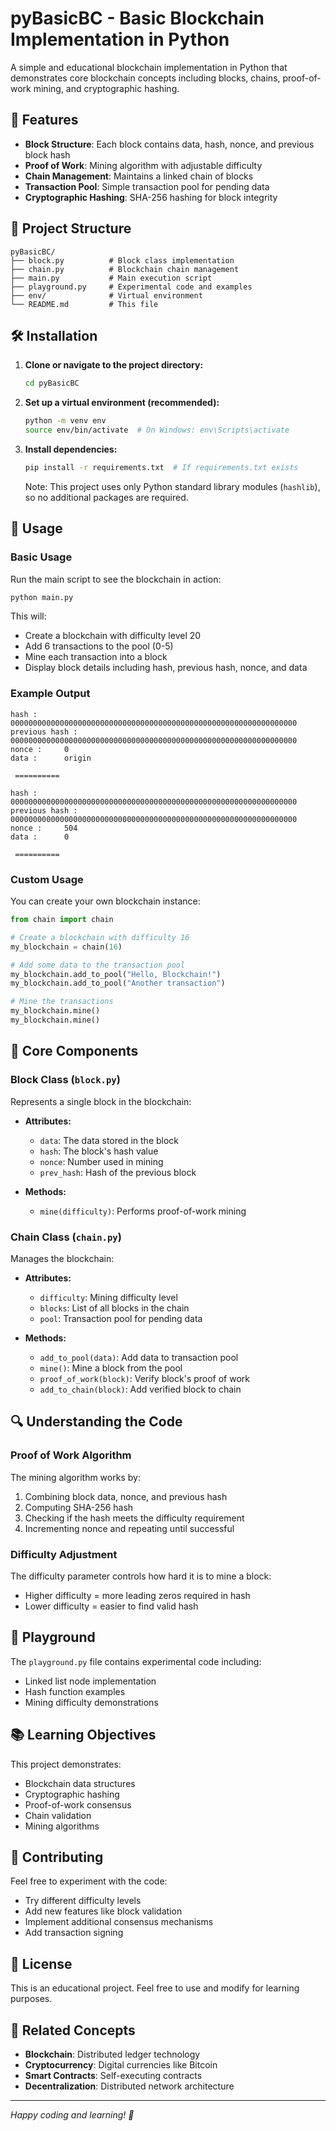 # pyBasicBC - Basic Blockchain Implementation in Python

A simple and educational blockchain implementation in Python that demonstrates core blockchain concepts including blocks, chains, proof-of-work mining, and cryptographic hashing.

## 🚀 Features

- **Block Structure**: Each block contains data, hash, nonce, and previous block hash
- **Proof of Work**: Mining algorithm with adjustable difficulty
- **Chain Management**: Maintains a linked chain of blocks
- **Transaction Pool**: Simple transaction pool for pending data
- **Cryptographic Hashing**: SHA-256 hashing for block integrity

## 📁 Project Structure

```
pyBasicBC/
├── block.py          # Block class implementation
├── chain.py          # Blockchain chain management
├── main.py           # Main execution script
├── playground.py     # Experimental code and examples
├── env/              # Virtual environment
└── README.md         # This file
```

## 🛠️ Installation

1. **Clone or navigate to the project directory:**
   ```bash
   cd pyBasicBC
   ```

2. **Set up a virtual environment (recommended):**
   ```bash
   python -m venv env
   source env/bin/activate  # On Windows: env\Scripts\activate
   ```

3. **Install dependencies:**
   ```bash
   pip install -r requirements.txt  # If requirements.txt exists
   ```
   
   Note: This project uses only Python standard library modules (`hashlib`), so no additional packages are required.

## 🎯 Usage

### Basic Usage

Run the main script to see the blockchain in action:

```bash
python main.py
```

This will:
- Create a blockchain with difficulty level 20
- Add 6 transactions to the pool (0-5)
- Mine each transaction into a block
- Display block details including hash, previous hash, nonce, and data

### Example Output

```
hash : 		0000000000000000000000000000000000000000000000000000000000000000
previous hash : 		0000000000000000000000000000000000000000000000000000000000000000
nonce :		0
data :		origin

 ========== 

hash : 		0000000000000000000000000000000000000000000000000000000000000000
previous hash : 		0000000000000000000000000000000000000000000000000000000000000000
nonce :		504
data :		0

 ========== 
```

### Custom Usage

You can create your own blockchain instance:

```python
from chain import chain

# Create a blockchain with difficulty 16
my_blockchain = chain(16)

# Add some data to the transaction pool
my_blockchain.add_to_pool("Hello, Blockchain!")
my_blockchain.add_to_pool("Another transaction")

# Mine the transactions
my_blockchain.mine()
my_blockchain.mine()
```

## 🔧 Core Components

### Block Class (`block.py`)

Represents a single block in the blockchain:

- **Attributes:**
  - `data`: The data stored in the block
  - `hash`: The block's hash value
  - `nonce`: Number used in mining
  - `prev_hash`: Hash of the previous block

- **Methods:**
  - `mine(difficulty)`: Performs proof-of-work mining

### Chain Class (`chain.py`)

Manages the blockchain:

- **Attributes:**
  - `difficulty`: Mining difficulty level
  - `blocks`: List of all blocks in the chain
  - `pool`: Transaction pool for pending data

- **Methods:**
  - `add_to_pool(data)`: Add data to transaction pool
  - `mine()`: Mine a block from the pool
  - `proof_of_work(block)`: Verify block's proof of work
  - `add_to_chain(block)`: Add verified block to chain

## 🔍 Understanding the Code

### Proof of Work Algorithm

The mining algorithm works by:
1. Combining block data, nonce, and previous hash
2. Computing SHA-256 hash
3. Checking if the hash meets the difficulty requirement
4. Incrementing nonce and repeating until successful

### Difficulty Adjustment

The difficulty parameter controls how hard it is to mine a block:
- Higher difficulty = more leading zeros required in hash
- Lower difficulty = easier to find valid hash

## 🧪 Playground

The `playground.py` file contains experimental code including:
- Linked list node implementation
- Hash function examples
- Mining difficulty demonstrations

## 📚 Learning Objectives

This project demonstrates:
- Blockchain data structures
- Cryptographic hashing
- Proof-of-work consensus
- Chain validation
- Mining algorithms

## 🤝 Contributing

Feel free to experiment with the code:
- Try different difficulty levels
- Add new features like block validation
- Implement additional consensus mechanisms
- Add transaction signing

## 📄 License

This is an educational project. Feel free to use and modify for learning purposes.

## 🔗 Related Concepts

- **Blockchain**: Distributed ledger technology
- **Cryptocurrency**: Digital currencies like Bitcoin
- **Smart Contracts**: Self-executing contracts
- **Decentralization**: Distributed network architecture

---

*Happy coding and learning! 🚀*

